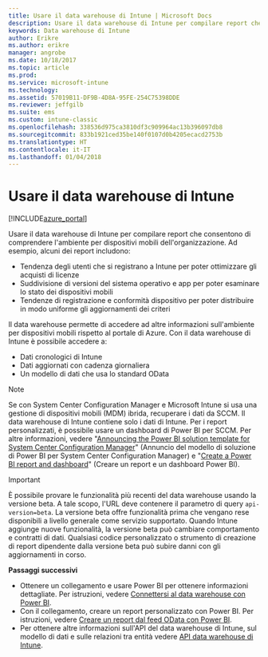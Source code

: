 ```yaml
---
title: Usare il data warehouse di Intune | Microsoft Docs
description: Usare il data warehouse di Intune per compilare report che consentono di comprendere l'ambiente per dispositivi mobili dell'organizzazione.
keywords: Data warehouse di Intune
author: Erikre
ms.author: erikre
manager: angrobe
ms.date: 10/18/2017
ms.topic: article
ms.prod: 
ms.service: microsoft-intune
ms.technology: 
ms.assetid: 57019B11-DF9B-4D8A-95FE-254C75398DDE
ms.reviewer: jeffgilb
ms.suite: ems
ms.custom: intune-classic
ms.openlocfilehash: 338536d975ca3810df3c909964ac13b396097db8
ms.sourcegitcommit: 833b1921ced35be140f0107d0b4205ecacd2753b
ms.translationtype: HT
ms.contentlocale: it-IT
ms.lasthandoff: 01/04/2018
---
```

# <a name="use-the-intune-data-warehouse"></a>Usare il data warehouse di Intune

[!INCLUDE[azure_portal](./includes/azure_portal.md)]

Usare il data warehouse di Intune per compilare report che consentono di comprendere l'ambiente per dispositivi mobili dell'organizzazione. Ad esempio, alcuni dei report includono:
-   Tendenza degli utenti che si registrano a Intune per poter ottimizzare gli acquisti di licenze
-   Suddivisione di versioni del sistema operativo e app per poter esaminare lo stato dei dispositivi mobili
-   Tendenze di registrazione e conformità dispositivo per poter distribuire in modo uniforme gli aggiornamenti dei criteri

Il data warehouse permette di accedere ad altre informazioni sull'ambiente per dispositivi mobili rispetto al portale di Azure. Con il data warehouse di Intune è possibile accedere a:

  -  Dati cronologici di Intune
  -  Dati aggiornati con cadenza giornaliera
  -  Un modello di dati che usa lo standard OData

> [!Note]
> Se con System Center Configuration Manager e Microsoft Intune si usa una gestione di dispositivi mobili (MDM) ibrida, recuperare i dati da SCCM. Il data warehouse di Intune contiene solo i dati di Intune. Per i report personalizzati, è possibile usare un dashboard di Power BI per SCCM. Per altre informazioni, vedere "[Announcing the Power BI solution template for System Center Configuration Manager]( https://powerbi.microsoft.com/blog/sccm-solution-template)" (Annuncio del modello di soluzione di Power BI per System Center Configuration Manager) e "[Create a Power BI report and dashboard](https://docs.microsoft.com/dynamics365/unified-operations/dev-itpro/analytics/create-powerbi-report-dashboard)" (Creare un report e un dashboard Power BI).


> [!Important]  
> È possibile provare le funzionalità più recenti del data warehouse usando la versione beta. A tale scopo, l'URL deve contenere il parametro di query `api-version=beta`. La versione beta offre funzionalità prima che vengano rese disponibili a livello generale come servizio supportato. Quando Intune aggiunge nuove funzionalità, la versione beta può cambiare comportamento e contratti di dati. Qualsiasi codice personalizzato o strumento di creazione di report dipendente dalla versione beta può subire danni con gli aggiornamenti in corso.

**Passaggi successivi**

- Ottenere un collegamento e usare Power BI per ottenere informazioni dettagliate. Per istruzioni, vedere [Connettersi al data warehouse con Power BI](reports-proc-get-a-link-powerbi.md).
- Con il collegamento, creare un report personalizzato con Power BI. Per istruzioni, vedere [Creare un report dal feed OData con Power BI](reports-proc-create-with-odata.md).
- Per ottenere altre informazioni sull'API del data warehouse di Intune, sul modello di dati e sulle relazioni tra entità<!-- , and an example of creating a custom client to retrieve data,--> vedere [API data warehouse di Intune](reports-nav-intune-data-warehouse.md).